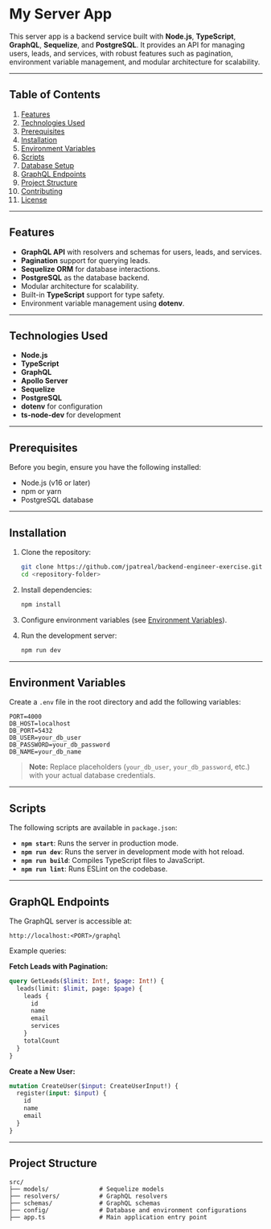 # My Server App

This server app is a backend service built with **Node.js**, **TypeScript**, **GraphQL**, **Sequelize**, and **PostgreSQL**. It provides an API for managing users, leads, and services, with robust features such as pagination, environment variable management, and modular architecture for scalability.

---

## Table of Contents

1. [Features](#features)
2. [Technologies Used](#technologies-used)
3. [Prerequisites](#prerequisites)
4. [Installation](#installation)
5. [Environment Variables](#environment-variables)
6. [Scripts](#scripts)
7. [Database Setup](#database-setup)
8. [GraphQL Endpoints](#graphql-endpoints)
9. [Project Structure](#project-structure)
10. [Contributing](#contributing)
11. [License](#license)

---

## Features

- **GraphQL API** with resolvers and schemas for users, leads, and services.
- **Pagination** support for querying leads.
- **Sequelize ORM** for database interactions.
- **PostgreSQL** as the database backend.
- Modular architecture for scalability.
- Built-in **TypeScript** support for type safety.
- Environment variable management using **dotenv**.

---

## Technologies Used

- **Node.js**
- **TypeScript**
- **GraphQL**
- **Apollo Server**
- **Sequelize**
- **PostgreSQL**
- **dotenv** for configuration
- **ts-node-dev** for development

---

## Prerequisites

Before you begin, ensure you have the following installed:

- Node.js (v16 or later)
- npm or yarn
- PostgreSQL database

---

## Installation

1. Clone the repository:
   ```bash
   git clone https://github.com/jpatreal/backend-engineer-exercise.git
   cd <repository-folder>
   ```

2. Install dependencies:
   ```bash
   npm install
   ```

3. Configure environment variables (see [Environment Variables](#environment-variables)).

4. Run the development server:
   ```bash
   npm run dev
   ```

---

## Environment Variables

Create a `.env` file in the root directory and add the following variables:

```env
PORT=4000
DB_HOST=localhost
DB_PORT=5432
DB_USER=your_db_user
DB_PASSWORD=your_db_password
DB_NAME=your_db_name
```

> **Note:** Replace placeholders (`your_db_user`, `your_db_password`, etc.) with your actual database credentials.

---

## Scripts

The following scripts are available in `package.json`:

- **`npm start`**: Runs the server in production mode.
- **`npm run dev`**: Runs the server in development mode with hot reload.
- **`npm run build`**: Compiles TypeScript files to JavaScript.
- **`npm run lint`**: Runs ESLint on the codebase.

---

## GraphQL Endpoints

The GraphQL server is accessible at:
```
http://localhost:<PORT>/graphql
```

Example queries:

**Fetch Leads with Pagination:**
```graphql
query GetLeads($limit: Int!, $page: Int!) {
  leads(limit: $limit, page: $page) {
    leads {
      id
      name
      email
      services
    }
    totalCount
  }
}
```

**Create a New User:**
```graphql
mutation CreateUser($input: CreateUserInput!) {
  register(input: $input) {
    id
    name
    email
  }
}
```

---

## Project Structure

```plaintext
src/
├── models/              # Sequelize models
├── resolvers/           # GraphQL resolvers
├── schemas/             # GraphQL schemas
├── config/              # Database and environment configurations
├── app.ts               # Main application entry point
```